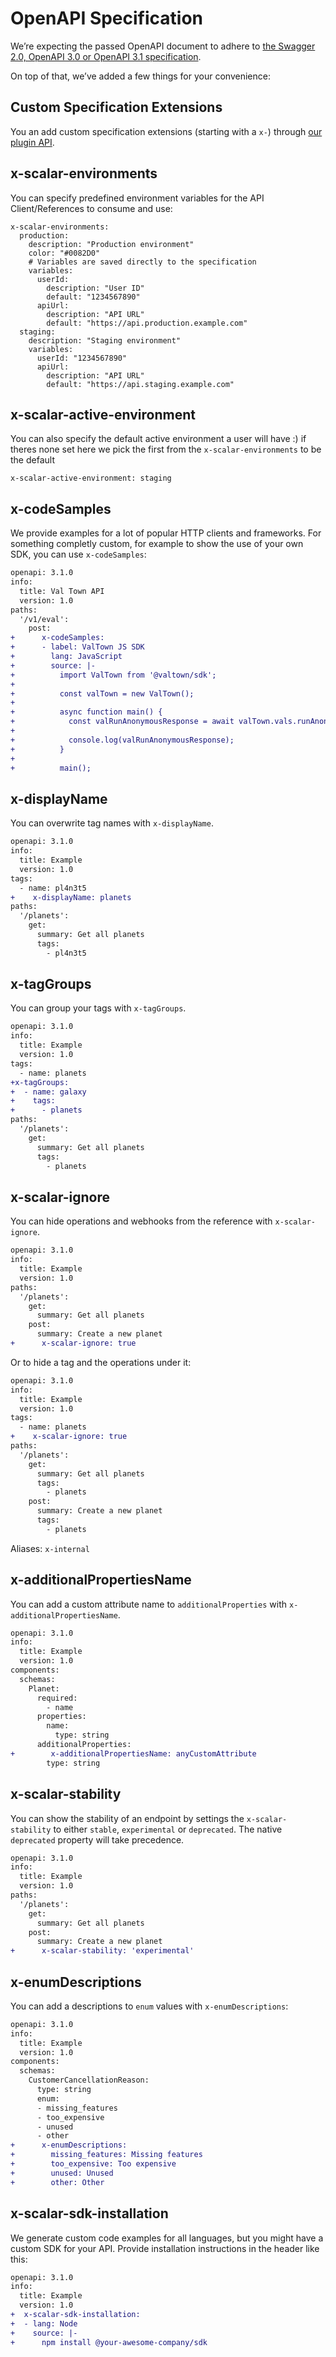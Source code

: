 # OpenAPI Specification

We’re expecting the passed OpenAPI document to adhere to [the Swagger 2.0, OpenAPI 3.0 or OpenAPI 3.1 specification](https://github.com/OAI/OpenAPI-Specification).

On top of that, we’ve added a few things for your convenience:

## Custom Specification Extensions

You an add custom specification extensions (starting with a `x-`) through [our plugin API](configuration.md).

## x-scalar-environments

You can specify predefined environment variables for the API Client/References to consume and use:

```
x-scalar-environments:
  production:
    description: "Production environment"
    color: "#0082D0"
    # Variables are saved directly to the specification
    variables:
      userId:
        description: "User ID"
        default: "1234567890"
      apiUrl:
        description: "API URL"
        default: "https://api.production.example.com"
  staging:
    description: "Staging environment"
    variables:
      userId: "1234567890"
      apiUrl:
        description: "API URL"
        default: "https://api.staging.example.com"
```

## x-scalar-active-environment

You can also specify the default active environment a user will have :) if theres none set here we pick the first from the `x-scalar-environments` to be the default

```
x-scalar-active-environment: staging
```

## x-codeSamples

We provide examples for a lot of popular HTTP clients and frameworks. For something completly custom, for example to show the use of your own SDK, you can use `x-codeSamples`:

```diff
openapi: 3.1.0
info:
  title: Val Town API
  version: 1.0
paths:
  '/v1/eval':
    post:
+      x-codeSamples:
+      - label: ValTown JS SDK
+        lang: JavaScript
+        source: |-
+          import ValTown from '@valtown/sdk';
+
+          const valTown = new ValTown();
+
+          async function main() {
+            const valRunAnonymousResponse = await valTown.vals.runAnonymous({ code: 'console.log(1);' });
+
+            console.log(valRunAnonymousResponse);
+          }
+
+          main();
```

## x-displayName

You can overwrite tag names with `x-displayName`.

```diff
openapi: 3.1.0
info:
  title: Example
  version: 1.0
tags:
  - name: pl4n3t5
+    x-displayName: planets
paths:
  '/planets':
    get:
      summary: Get all planets
      tags:
        - pl4n3t5
```

## x-tagGroups

You can group your tags with `x-tagGroups`.

```diff
openapi: 3.1.0
info:
  title: Example
  version: 1.0
tags:
  - name: planets
+x-tagGroups:
+  - name: galaxy
+    tags:
+      - planets
paths:
  '/planets':
    get:
      summary: Get all planets
      tags:
        - planets
```

## x-scalar-ignore

You can hide operations and webhooks from the reference with `x-scalar-ignore`.

```diff
openapi: 3.1.0
info:
  title: Example
  version: 1.0
paths:
  '/planets':
    get:
      summary: Get all planets
    post:
      summary: Create a new planet
+      x-scalar-ignore: true
```

Or to hide a tag and the operations under it:

```diff
openapi: 3.1.0
info:
  title: Example
  version: 1.0
tags:
  - name: planets
+    x-scalar-ignore: true
paths:
  '/planets':
    get:
      summary: Get all planets
      tags:
        - planets
    post:
      summary: Create a new planet
      tags:
        - planets
```

Aliases: `x-internal`

## x-additionalPropertiesName

You can add a custom attribute name to `additionalProperties` with `x-additionalPropertiesName`.

```diff
openapi: 3.1.0
info:
  title: Example
  version: 1.0
components:
  schemas:
    Planet:
      required:
        - name
      properties:
        name:
          type: string
      additionalProperties:
+        x-additionalPropertiesName: anyCustomAttribute
        type: string
```

## x-scalar-stability

You can show the stability of an endpoint by settings the `x-scalar-stability` to either `stable`, `experimental` or `deprecated`. The native `deprecated` property will take precedence.

```diff
openapi: 3.1.0
info:
  title: Example
  version: 1.0
paths:
  '/planets':
    get:
      summary: Get all planets
    post:
      summary: Create a new planet
+      x-scalar-stability: 'experimental'
```

## x-enumDescriptions

You can add a descriptions to `enum` values with `x-enumDescriptions`:

```diff
openapi: 3.1.0
info:
  title: Example
  version: 1.0
components:
  schemas:
    CustomerCancellationReason:
      type: string
      enum:
      - missing_features
      - too_expensive
      - unused
      - other
+      x-enumDescriptions:
+        missing_features: Missing features
+        too_expensive: Too expensive
+        unused: Unused
+        other: Other
```

## x-scalar-sdk-installation

We generate custom code examples for all languages, but you might have a custom SDK for your API. Provide installation instructions in the header like this:

```diff
openapi: 3.1.0
info:
  title: Example
  version: 1.0
+  x-scalar-sdk-installation:
+  - lang: Node
+    source: |-
+      npm install @your-awesome-company/sdk
```

